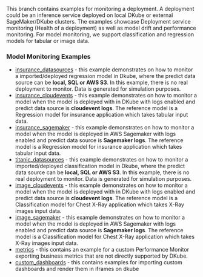This branch contains examples for monitoring a deployment. A deployment could be an inference service deployed on local DKube or external SageMaker/DKube clusters. The examples showcase Deployment service monitoring (Health of a deployment) as well as model drift and performance monitoring. For model monitoring, we support classification and regression models for tabular or image data. 

### Model Monitoring Examples

- [insurance_datasources](insurance_datasources) - this example demonstrates on how to monitor a imported/deployed regression model in Dkube, where the predict data source can be **local, SQL or AWS S3**. In this example, there is no real deployment to monitor. Data is generated for simulation purposes.
- [insurance_cloudevents](insurance_cloudevents) - this example demonstrates on how to monitor a model when the model is deployed with in DKube with logs enabled and predict data source is **cloudevent logs**. The reference model is a Regression model for insurance application which takes tabular input data.
- [insurance_sagemaker](insurance_sagemaker) - this example demonstrates on how to monitor a model when the model is deployed in AWS Sagemaker with logs enabled and predict data source is **Sagemaker logs**. The reference model is a Regression model for insurance application which takes tabular input data.
- [titanic_datasources](titanic_datasources) - this example demonstrates on how to monitor a imported/deployed classification model in Dkube, where the predict data source can be **local, SQL or AWS S3**. In this example, there is no real deployment to monitor. Data is generated for simulation purposes.
- [image_cloudevents](image_cloudevents) - this example demonstrates on how to monitor a model when the model is deployed with in DKube with logs enabled and predict data source is **cloudevent logs**. The reference model is a Classification model for Chest X-Ray application which takes X-Ray images input data.
- [image_sagemaker](image_sagemaker) - this example demonstrates on how to monitor a model when the model is deployed in AWS Sagemaker with logs enabled and predict data source is **Sagemaker logs**. The reference model is a Classification model for Chest X-Ray application which takes X-Ray images input data.
- [metrics](metrics) - this contains an example for a custom Performance Monitor exporting business metrics that are not directly supported by DKube.
- [custom_dashboards](custom_dashboards) - this contains examples for importing custom dashboards and render them in iframes on dkube

